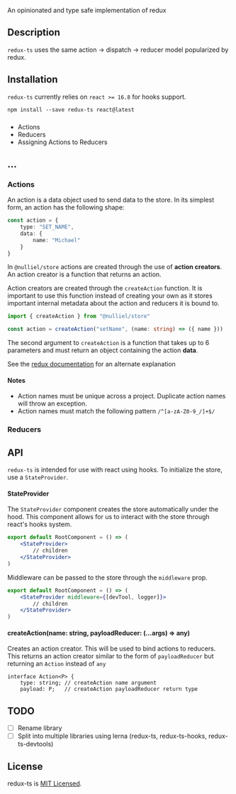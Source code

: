 An opinionated and type safe implementation of redux



## Description

`redux-ts` uses the same action -> dispatch -> reducer model popularized by
redux.

## Installation

`redux-ts` currently relies on `react >= 16.8` for hooks support. 

`npm install --save redux-ts react@latest`


###

* Actions
* Reducers
* Assigning Actions to Reducers

## ...

### Actions

An action is a data object used to send data to the store. 
In its simplest form, an action has the following shape:

```typescript
const action = {
    type: "SET_NAME",
    data: {
        name: "Michael"
    }
}
```

In `@nulliel/store` actions are created through the use of **action creators**.
An action creator is a function that returns an action.

Action creators are created through the `createAction` function. 
It is important to use this function instead of creating your own as it stores
important internal metadata about the action and reducers it is bound to. 

```typescript
import { createAction } from "@nulliel/store"

const action = createAction("setName", (name: string) => ({ name }))
```

The second argument to `createAction` is a function that takes up to 6 parameters and must return
an object containing the action **data**.

See the [redux documentation](https://redux.js.org/basics/actions) for an alternate explanation 

#### Notes

* Action names must be unique across a project. Duplicate action names will throw an exception.
* Action names must match the following pattern `/^[a-zA-Z0-9_/]+$/`

### Reducers

## API

`redux-ts` is intended for use with react using hooks. To initialize the store, use
a `StateProvider`.

#### StateProvider

The `StateProvider` component creates the store automatically under the hood. 
This component allows for us to interact with the store through react's hooks system.

```jsx
export default RootComponent = () => (
    <StateProvider>
        // children
    </StateProvider>
)
```

Middleware can be passed to the store through the `middleware` prop.

```jsx
export default RootComponent = () => (
    <StateProvider middleware={[devTool, logger]}>
        // children
    </StateProvider>
)
```

#### createAction(name: string, payloadReducer: (...args) => any)

Creates an action creator. This will be used to bind actions to reducers.  
This returns an action creator similar to the form of `payloadReducer` but 
returning an `Action` instead of `any`

```
interface Action<P> {
    type: string; // createAction name argument
    payload: P;   // createAction payloadReducer return type
```


## TODO
- [ ] Rename library
- [ ] Split into multiple libraries using lerna (redux-ts, redux-ts-hooks, redux-ts-devtools)

## License

redux-ts is [MIT Licensed](https://github.com/nulliel/redux-ts/blob/master/LICENSE).
